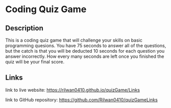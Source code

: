 # Coding Quiz Game

## Description

 This is a coding quiz game that will challenge your skills on basic programming quesions. You have 75 seconds to answer all of the questions, but the catch is that you will be deducted 10 seconds for each question you answer incorrectly. How every many seconds are left once you finished the quiz will be your final score.
 

 ## Links

 link to live website: https://rilwan0410.github.io/quizGame/Links

link to GitHub repository: https://github.com/Rilwan0410/quizGameLinks